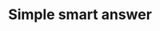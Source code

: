 ---
layout: frontend-template-documentation
sectionKey: Frontend templates
eleventyNavigation:
  parent: Smart answer
title: Simple smart answer
description: A simple smart answer are simple in nature and is can be built and managed by publishers.
figmaLink:
howItWorks:
  " A simple smart answer presents the end-user a series of questions that channels them to a certain outcome based on their responses.
  

  Simple smart answers are built and edited in Mainstream Publisher. 


  We use this format if the tool doesn’t need any complicated variables or calculations.


  You don’t need a developer to make changes to a simple smart answer. They’re built and edited in Mainstream Publisher, so they follow the same workflow as any other piece of mainstream content."
examples:
  0:
    title: Tell DVLA you've sold, transferred or bought a vehicle
    link: https://www.gov.uk/sold-bought-vehicle
  1:
    title: Contact UK Visas and Immigration for help
    link: https://www.gov.uk/contact-ukvi-inside-outside-uk
  2:
    title: Contact DVLA
    link: https://www.gov.uk/contact-the-dvla
contentDataLink: https://content-data.publishing.service.gov.uk/content?submitted=true&date_range=past-30-days&search_term=&document_type=simple_smart_answer&organisation_id=all
contentSchema:
  title: simple_smart_answer
  link: https://docs.publishing.service.gov.uk/content-schemas/simple_smart_answer.html
contentType:
  title: simple_smart_answer
  link: https://docs.publishing.service.gov.uk/document-types/simple_smart_answer.html
publishingApp: mainstream publisher
renderingApp: frontend
components:
  0:
    componentName: Layout super navigation header
    componentURL: https://components.publishing.service.gov.uk/component-guide/layout_super_navigation_header
    generated: auto
    input:
  1:
    componentName: Contextual breadcrumbs
    componentURL: https://components.publishing.service.gov.uk/component-guide/contextual_breadcrumbs
    generated: auto
    input: Tagging > Breadcrumb
  2:
    componentName: Page title
    componentURL: https://components.publishing.service.gov.uk/component-guide/title
    generated: publisher
    input: Title
  3:
    componentName: Govspeak content
    componentURL: https://components.publishing.service.gov.uk/component-guide/govspeak
    generated: publisher
    input: Body
  4:
    componentName: Button
    componentURL: https://components.publishing.service.gov.uk/component-guide/button
    generated: publisher
    input: Start button text
  5:
    componentName: Title for each question is using [Form radio button with page heading and caption](https://components.publishing.service.gov.uk/component-guide/radio/with_page_heading_and_caption) component
    componentURL:
    generated: publisher
    input: Question[i] > Title
  6:
    componentName: "[Govspeak content](https://components.publishing.service.gov.uk/component-guide/govspeak) is used to provide extra information for each question in the smart answer"
    componentURL:
    generated: publisher
    input: Question[i] > Optional extra information
  7:
    componentName: "[Related navigation](https://components.publishing.service.gov.uk/component-guide/related_navigation) when displayed within [contextual footer](https://components.publishing.service.gov.uk/component-guide/contextual_footer)"
    componentURL: 
    generated: publisher
    input: Tagging > Mainstream browse pages
  8:
    componentName: "[Related navigation](https://components.publishing.service.gov.uk/component-guide/related_navigation) when displayed within [contextual sidebar](https://components.publishing.service.gov.uk/component-guide/contextual_sidebar)"
    componentURL: 
    generated: publisher
    input: Tagging > Related content items
  9:
    componentName: Feedback
    componentURL: https://components.publishing.service.gov.uk/component-guide/feedback
    generated: auto
    input:
  10:
    componentName: Layout footer
    componentURL: https://components.publishing.service.gov.uk/component-guide/layout_footer
    generated: auto
    input:
  11:
    componentName: "[Form radio button](https://components.publishing.service.gov.uk/component-guide/radio) can be used in order for end-user to provide their respone"
    componentURL: 
    generated: publisher
    input: Question[i] > Answer[i]
  12:
    componentName: "[Summary list](https://components.publishing.service.gov.uk/component-guide/summary_list) can be used in order for end-user to provide their respone"
    componentURL: 
    generated: auto
    input:
  13:
    componentName: "[Error summary](https://components.publishing.service.gov.uk/component-guide/error_summary) appears whenever a required field is not entered or the incorrect information is entered by the end-user"
    componentURL: 
    generated: auto
    input:
  14:
    componentName: "[Step by step navigation](https://components.publishing.service.gov.uk/component-guide/step_by_step_nav) when displayed within [contextual sidebar](https://components.publishing.service.gov.uk/component-guide/contextual_sidebar)"
    componentURL: 
    generated: publisher
    input: "[collections-publisher](https://docs.publishing.service.gov.uk/repos/collections-publisher.html) > Where to show this step by step > Sidebar settings > Sidebar content of page"
insights:
  0:
    title:
    link:
    description:
    date:
issues:
  0:
    title:
    link:
issueLink:
---
